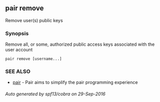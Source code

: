 ## pair remove

Remove user(s) public keys

### Synopsis


Remove all, or some, authorized public access keys associated with the user account

```
pair remove [username...]
```

### SEE ALSO
* [pair](pair.md)	 - Pair aims to simplify the pair programming experience

###### Auto generated by spf13/cobra on 29-Sep-2016
